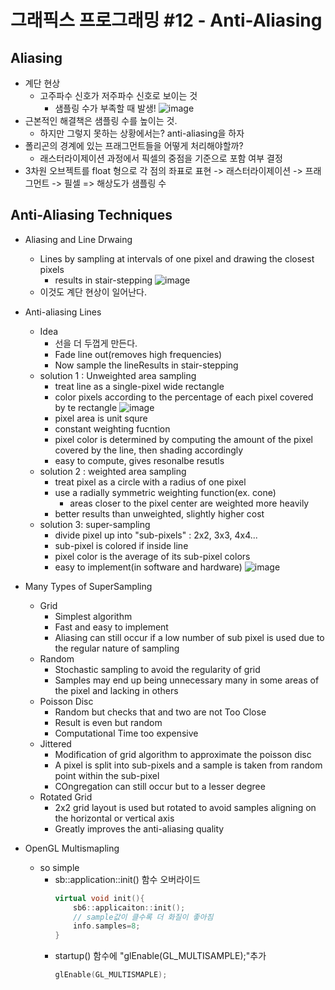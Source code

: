 # 그래픽스 프로그래밍 #12 - Anti-Aliasing
## Aliasing
- 계단 현상
    - 고주파수 신호가 저주파수 신호로 보이는 것
        - 샘플링 수가 부족할 때 발생!
    ![image](https://user-images.githubusercontent.com/11372675/149685262-0f0d23f8-7a95-4afd-9eeb-be7dc4092d78.png)
- 근본적인 해결책은 샘플링 수를 높이는 것.
    - 하지만 그렇지 못하는 상황에서는? anti-aliasing을 하자
- 폴리곤의 경계에 있는 프래그먼트들을 어떻게 처리해야할까?
    - 래스터라이제이션 과정에서 픽셀의 중점을 기준으로 포함 여부 결정
- 3차원 오브젝트를 float 형으로 각 점의 좌표로 표현 -> 래스터라이제이션 -> 프래그먼트 -> 필셀 => 해상도가 샘플링 수
## Anti-Aliasing Techniques
- Aliasing and Line Drwaing
    - Lines by sampling at intervals of one pixel and drawing the closest pixels
        - results in stair-stepping
        ![image](https://user-images.githubusercontent.com/11372675/149685336-b1ac3bad-9270-47b7-a929-ee59ffa7465f.png)
    - 이것도 계단 현상이 일어난다.
- Anti-aliasing Lines
    - Idea
        - 선을 더 두껍게 만든다.
        - Fade line out(removes high frequencies)
        - Now sample the lineResults in stair-stepping
    - solution 1 : Unweighted area sampling
        - treat line as a single-pixel wide rectangle
        - color pixels according to the percentage of each pixel covered by te rectangle
        ![image](https://user-images.githubusercontent.com/11372675/149685418-19fb487d-3723-454c-a857-fa2cca0a1d48.png)
        - pixel area is unit squre
        - constant weighting fucntion
        - pixel color is determined by computing the amount of the pixel covered by the line, then shading accordingly
        - easy to compute, gives resonalbe resutls
    - solution 2 : weighted area sampling
        - treat pixel as a circle with a radius of one pixel
        - use a radially symmetric weighting function(ex. cone)
            - areas closer to the pixel center are weighted more heavily
        - better results than unweighted, slightly higher cost
    - solution 3: super-sampling
        - divide pixel up into "sub-pixels" : 2x2, 3x3, 4x4...
        - sub-pixel is colored if inside line
        - pixel color is the average of its sub-pixel colors
        - easy to implement(in software and hardware)
        ![image](https://user-images.githubusercontent.com/11372675/149685952-14b597f4-7745-4f3e-aa4b-450e192e00eb.png)
- Many Types of SuperSampling
    - Grid
        - Simplest algorithm
        - Fast and easy to implement
        - Aliasing can still occur if a low number of sub pixel is used due to the regular nature of sampling
    - Random
        - Stochastic sampling to avoid the regularity of grid
        - Samples may end up being unnecessary many in some areas of the pixel and lacking in others
    - Poisson Disc
        - Random but checks that and two are not Too Close
        - Result is even but random
        - Computational Time too expensive
    - Jittered
        - Modification of grid algorithm to approximate the poisson disc
        - A pixel is split into sub-pixels and a sample is taken from random point within the sub-pixel
        - COngregation can still occur but to a lesser degree
    - Rotated Grid
        - 2x2 grid layout is used but rotated to avoid samples aligning on the horizontal or vertical axis
        - Greatly improves the anti-aliasing quality

- OpenGL Multismapling
    - so simple
        - sb::application::init() 함수 오버라이드
            ``` C++
            virtual void init(){
                sb6::applicaiton::init();
                // sample값이 클수록 더 화질이 좋아짐
                info.samples=8;
            }
            ```
        - startup() 함수에 "glEnable(GL_MULTISAMPLE);"추가
            ``` C++
            glEnable(GL_MULTISMAPLE);
            ```